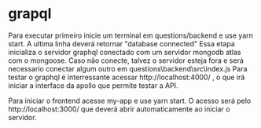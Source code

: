 # grapql

Para executar primeiro inicie um terminal em questions/backend e use yarn start. A ultima linha deverá retornar "database connected"
Essa etapa inicializa o servidor graphql conectado com um servidor mongodb atlas com o mongoose. 
Caso não conecte, talvez o servidor esteja fora e será necessario conectar algum outro em questions\backend\src\index.js
Para testar o graphql é interressante acessar http://localhost:4000/ , o que irá iniciar a interface da apollo que permite testar a API.


Para iniciar o frontend acesse my-app e use yarn start. O acesso será pelo http://localhost:3000/ que deverá abrir automaticamente ao iniciar o servidor.
